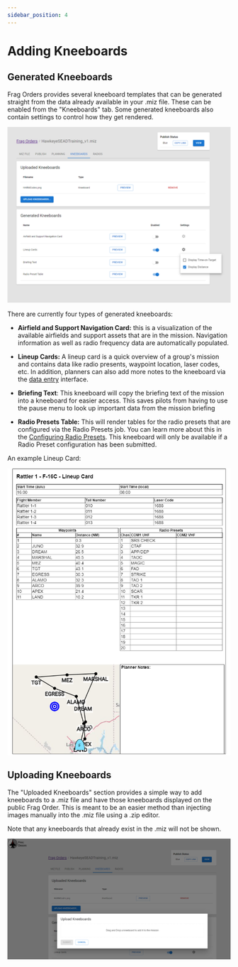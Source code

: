 ```yaml
---
sidebar_position: 4
---
```


# Adding Kneeboards

## Generated Kneeboards

Frag Orders provides several kneeboard templates that can be generated straight from the data already available in your .miz file. These can be enabled from the "Kneeboards" tab. Some generated kneeboards also contain settings to control how they get rendered.

![Kneeboard settings](../static/img/kneeboard-2.png)

There are currently four types of generated kneeboards:

* <b>Airfield and Support Navigation Card:</b> this is a visualization of the available airfields and support assets that are in the mission. Navigation information as well as radio frequency data are automatically populated.

* <b>Lineup Cards:</b> A lineup card is a quick overview of a group's mission and contains data like radio presents, waypoint location, laser codes, etc. In addition, planners can also add more notes to the kneeboard via the [data entry](./7-planning-a-flight.md) interface.

* <b>Briefing Text</b>: This kneeboard will copy the briefing text of the mission into a kneeboard for easier access. This saves pilots from having to use the pause menu to look up important data from the mission briefing

* <b>Radio Presets Table:</b> This will render tables for the radio presets that are configured via the Radio Presets job. You can learn more about this in the [Configuring Radio Presets](./5-configuring-radios.md). This kneeboard will only be available if a Radio Preset configuration has been submitted.

An example Lineup Card:

![Lineup Card Example](../static/img/kneeboard-4.png)

## Uploading Kneeboards

The "Uploaded Kneeboards" section provides a simple way to add kneeboards to a .miz file and have those kneeboards displayed on the public Frag Order. This is meant to be an easier method than injecting images manually into the .miz file using a .zip editor.

Note that any kneeboards that already exist in the .miz will not be shown.

![Kneeboard upload](../static/img/kneeboard-3.png)